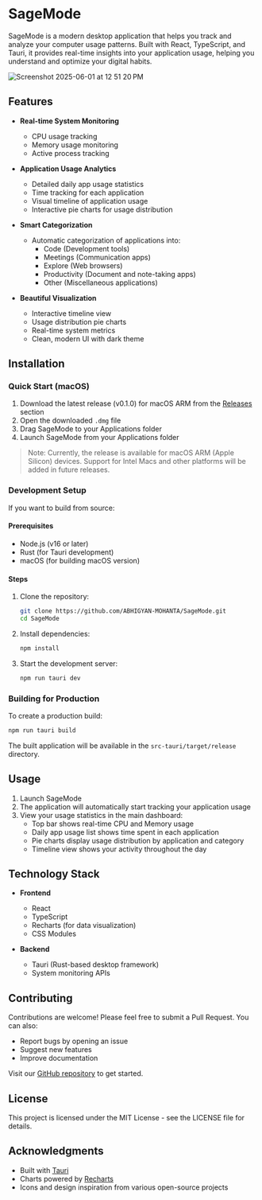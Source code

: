 # SageMode

SageMode is a modern desktop application that helps you track and analyze your computer usage patterns. Built with React, TypeScript, and Tauri, it provides real-time insights into your application usage, helping you understand and optimize your digital habits.

![Screenshot 2025-06-01 at 12 51 20 PM](https://github.com/user-attachments/assets/67f379a0-f0b7-4448-8a96-d2860acfec1a)

## Features

- **Real-time System Monitoring**
  - CPU usage tracking
  - Memory usage monitoring
  - Active process tracking

- **Application Usage Analytics**
  - Detailed daily app usage statistics
  - Time tracking for each application
  - Visual timeline of application usage
  - Interactive pie charts for usage distribution

- **Smart Categorization**
  - Automatic categorization of applications into:
    - Code (Development tools)
    - Meetings (Communication apps)
    - Explore (Web browsers)
    - Productivity (Document and note-taking apps)
    - Other (Miscellaneous applications)

- **Beautiful Visualization**
  - Interactive timeline view
  - Usage distribution pie charts
  - Real-time system metrics
  - Clean, modern UI with dark theme

## Installation

### Quick Start (macOS)
1. Download the latest release (v0.1.0) for macOS ARM from the [Releases](https://github.com/ABHIGYAN-MOHANTA/SageMode/releases) section
2. Open the downloaded `.dmg` file
3. Drag SageMode to your Applications folder
4. Launch SageMode from your Applications folder

> Note: Currently, the release is available for macOS ARM (Apple Silicon) devices. Support for Intel Macs and other platforms will be added in future releases.

### Development Setup
If you want to build from source:

#### Prerequisites
- Node.js (v16 or later)
- Rust (for Tauri development)
- macOS (for building macOS version)

#### Steps
1. Clone the repository:
   ```bash
   git clone https://github.com/ABHIGYAN-MOHANTA/SageMode.git
   cd SageMode
   ```

2. Install dependencies:
   ```bash
   npm install
   ```

3. Start the development server:
   ```bash
   npm run tauri dev
   ```

### Building for Production
To create a production build:
```bash
npm run tauri build
```

The built application will be available in the `src-tauri/target/release` directory.

## Usage

1. Launch SageMode
2. The application will automatically start tracking your application usage
3. View your usage statistics in the main dashboard:
   - Top bar shows real-time CPU and Memory usage
   - Daily app usage list shows time spent in each application
   - Pie charts display usage distribution by application and category
   - Timeline view shows your activity throughout the day

## Technology Stack

- **Frontend**
  - React
  - TypeScript
  - Recharts (for data visualization)
  - CSS Modules

- **Backend**
  - Tauri (Rust-based desktop framework)
  - System monitoring APIs

## Contributing

Contributions are welcome! Please feel free to submit a Pull Request. You can also:
- Report bugs by opening an issue
- Suggest new features
- Improve documentation

Visit our [GitHub repository](https://github.com/ABHIGYAN-MOHANTA/SageMode) to get started.

## License

This project is licensed under the MIT License - see the LICENSE file for details.

## Acknowledgments

- Built with [Tauri](https://tauri.app/)
- Charts powered by [Recharts](https://recharts.org/)
- Icons and design inspiration from various open-source projects
